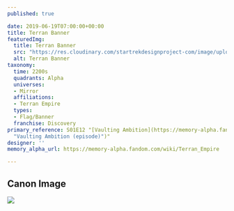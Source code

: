 ```yaml
---
published: true

date: 2019-06-19T07:00:00+00:00
title: Terran Banner
featuredImg:
  title: Terran Banner
  src: "https://res.cloudinary.com/startrekdesignproject-com/image/upload/v1560993306/TerranBanner.png"
  alt: Terran Banner
taxonomy:
  time: 2200s
  quadrants: Alpha
  universes:
  - Mirror
  affiliations:
  - Terran Empire
  types:
  - Flag/Banner
  franchise: Discovery
primary_reference: S01E12 "[Vaulting Ambition](https://memory-alpha.fandom.com/wiki/Vaulting_Ambition
  "Vaulting Ambition (episode)")"
designer: ''
memory_alpha_url: https://memory-alpha.fandom.com/wiki/Terran_Empire

---
```

## Canon Image

![](https://res.cloudinary.com/startrekdesignproject-com/image/upload/v1560993306/DSC-1x12-TerranBanner2.jpg)